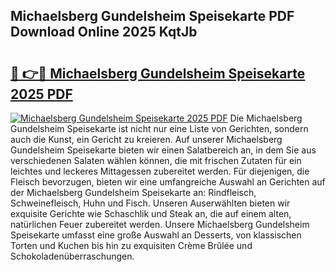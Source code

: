 ## Michaelsberg Gundelsheim Speisekarte PDF Download Online 2025 KqtJb

# <h2><a href="http://gc6obn.nevu.top/?p=Michaelsberg+Gundelsheim+Speisekarte">🔗 👉🔴 Michaelsberg Gundelsheim Speisekarte 2025 PDF</a></h2>

[![Michaelsberg Gundelsheim Speisekarte 2025 PDF](https://i.imgur.com/dBaPXMq.png)](http://gc6obn.nevu.top/?p=Michaelsberg+Gundelsheim+Speisekarte)
Die Michaelsberg Gundelsheim Speisekarte ist nicht nur eine Liste von Gerichten, sondern auch die Kunst, ein Gericht zu kreieren. Auf unserer Michaelsberg Gundelsheim Speisekarte bieten wir einen Salatbereich an, in dem Sie aus verschiedenen Salaten wählen können, die mit frischen Zutaten für ein leichtes und leckeres Mittagessen zubereitet werden. Für diejenigen, die Fleisch bevorzugen, bieten wir eine umfangreiche Auswahl an Gerichten auf der Michaelsberg Gundelsheim Speisekarte an: Rindfleisch, Schweinefleisch, Huhn und Fisch. Unseren Auserwählten bieten wir exquisite Gerichte wie Schaschlik und Steak an, die auf einem alten, natürlichen Feuer zubereitet werden. Unsere Michaelsberg Gundelsheim Speisekarte umfasst eine große Auswahl an Desserts, von klassischen Torten und Kuchen bis hin zu exquisiten Crème Brûlée und Schokoladenüberraschungen.
